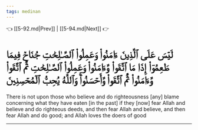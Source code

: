 ```yaml
---
tags: medinan
---
```


👈 [[5-92.md|Prev]] | [[5-94.md|Next]] 👉

# لَيۡسَ عَلَى ٱلَّذِينَ ءَامَنُواْ وَعَمِلُواْ ٱلصَّـٰلِحَٰتِ جُنَاحٞ فِيمَا طَعِمُوٓاْ إِذَا مَا ٱتَّقَواْ وَّءَامَنُواْ وَعَمِلُواْ ٱلصَّـٰلِحَٰتِ ثُمَّ ٱتَّقَواْ وَّءَامَنُواْ ثُمَّ ٱتَّقَواْ وَّأَحۡسَنُواْۚ وَٱللَّهُ يُحِبُّ ٱلۡمُحۡسِنِينَ

There is not upon those who believe and do righteousness [any] blame concerning what they have eaten [in the past] if they [now] fear Allah and believe and do righteous deeds, and then fear Allah and believe, and then fear Allah and do good; and Allah loves the doers of good

---


